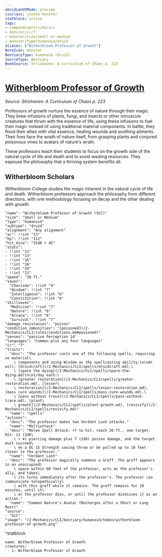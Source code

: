 ```yaml
---
obsidianUIMode: preview
cssclass: json5e-monster
statblock: inline
tags:
- compendium/src/5e/scc
- monster/cr/7
- monster/size/small-or-medium
- monster/type/humanoid/druid
aliases: ["Witherbloom Professor of Growth"]
NoteIcon: monster
BestiaryType: humanoid (druid)
SourceType: Bestiary
BookSource: Strixhaven: A Curriculum of Chaos p. 223
---
```

# [Witherbloom Professor of Growth](2-Mechanics/CLI/bestiary/humanoid/witherbloom-professor-of-growth-scc.md)
*Source: Strixhaven: A Curriculum of Chaos p. 223*  

Professors of growth nurture the essence of nature through their magic. They brew infusions of plants, fungi, and insects or other minuscule creatures that thrum with the essence of life, using these infusions to fuel their magic instead of using traditional material components. In battle, they flood their allies with vital essence, healing wounds and soothing ailments. Their foes face the wrath of nature itself, from grasping plants and conjured poisonous vines to avatars of nature's wrath.

These professors teach their students to focus on the growth side of the natural cycle of life and death and to avoid wasting resources. They espouse the philosophy that a thriving system benefits all.

## Witherbloom Scholars

Witherbloom College studies the magic inherent in the natural cycle of life and death. Witherbloom professors approach the philosophy from different directions, with one methodology focusing on decay and the other dealing with growth.

```statblock
"name": "Witherbloom Professor of Growth (SCC)"
"size": "Small or Medium"
"type": "humanoid"
"subtype": "druid"
"alignment": "Any alignment"
"ac": !!int "13"
"hp": !!int "112"
"hit_dice": "15d8 + 45"
"stats":
- !!int "11"
- !!int "13"
- !!int "16"
- !!int "16"
- !!int "19"
- !!int "13"
"speed": "30 ft."
"saves":
  "Charisma": !!int "4"
  "Wisdom": !!int "7"
  "Intelligence": !!int "6"
  "Constitution": !!int "6"
"skillsaves":
  "Medicine": !!int "7"
  "Nature": !!int "6"
  "Arcana": !!int "6"
  "Survival": !!int "7"
"damage_resistances": "poison"
"condition_immunities": "[poisoned](/2-Mechanics/CLI/rules/conditions.md#poisoned)"
"senses": "passive Perception 14"
"languages": "Common plus any four languages"
"cr": "7"
"traits":
- "desc": "The professor casts one of the following spells, requiring no material\
    \ components and using Wisdom as the spellcasting ability:\n\nAt will: [druidcraft](/2-Mechanics/CLI/spells/druidcraft.md),\
    \ [spare the dying](/2-Mechanics/CLI/spells/spare-the-dying.md)\n\n1/day each:\
    \ [greater restoration](/2-Mechanics/CLI/spells/greater-restoration.md), [lesser\
    \ restoration](/2-Mechanics/CLI/spells/lesser-restoration.md), [mass cure wounds](/2-Mechanics/CLI/spells/mass-cure-wounds.md),\
    \ [pass without trace](/2-Mechanics/CLI/spells/pass-without-trace.md), [plant\
    \ growth](/2-Mechanics/CLI/spells/plant-growth.md), [revivify](/2-Mechanics/CLI/spells/revivify.md)"
  "name": "spells"
"actions":
- "desc": "The professor makes two Verdant Lash attacks."
  "name": "Multiattack"
- "desc": "Melee Spell Attack: +7 to hit, reach 30 ft., one target. Hit: 11 (2d6\
    \ + 4) piercing damage plus 7 (2d6) poison damage, and the target must succeed\
    \ on a DC 15 Strength saving throw or be pulled up to 10 feet closer to the professor."
  "name": "Verdant Lash"
- "desc": "The professor magically summons a Groff. The groff appears in an unoccupied\
    \ space within 60 feet of the professor, acts as the professor's ally, and takes\
    \ its turns immediately after the professor's. The professor can communicate telepathically\
    \ with this groff while it remains. The groff remains for 10 minutes, until it\
    \ or the professor dies, or until the professor dismisses it as an action."
  "name": "Summon Nature's Avatar (Recharges after a Short or Long Rest)"
"source":
- "SCC"
"image": "/2-Mechanics/CLI/bestiary/humanoid/token/witherbloom-professor-of-growth.png"
```
^statblock

```encounter-table
name: Witherbloom Professor of Growth
creatures:
 - 1: Witherbloom Professor of Growth
```